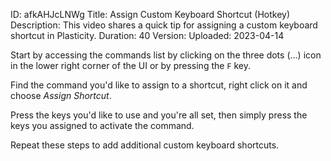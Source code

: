 ID: afkAHJcLNWg
Title: Assign Custom Keyboard Shortcut (Hotkey)
Description: This video shares a quick tip for assigning a custom keyboard shortcut in Plasticity.
Duration: 40
Version: 
Uploaded: 2023-04-14

Start by accessing the commands list by clicking on the three dots (…) icon in the lower right corner of the UI or by pressing the `F` key.

Find the command you'd like to assign to a shortcut, right click on it and choose *Assign Shortcut*.

Press the keys you'd like to use and you're all set, then simply press the keys you assigned to activate the command.

Repeat these steps to add additional custom keyboard shortcuts.
